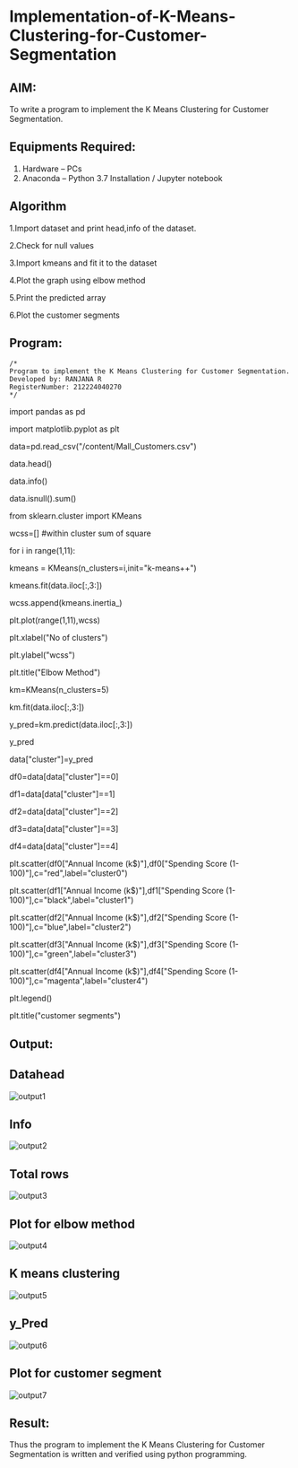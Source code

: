 # Implementation-of-K-Means-Clustering-for-Customer-Segmentation

## AIM:
To write a program to implement the K Means Clustering for Customer Segmentation.

## Equipments Required:
1. Hardware – PCs
2. Anaconda – Python 3.7 Installation / Jupyter notebook

## Algorithm
1.Import dataset and print head,info of the dataset.

2.Check for null values

3.Import kmeans and fit it to the dataset

4.Plot the graph using elbow method

5.Print the predicted array

6.Plot the customer segments


## Program:
```
/*
Program to implement the K Means Clustering for Customer Segmentation.
Developed by: RANJANA R
RegisterNumber: 212224040270 
*/
```
import pandas as pd

import matplotlib.pyplot as plt

data=pd.read_csv("/content/Mall_Customers.csv")

data.head()

data.info()

data.isnull().sum()

from sklearn.cluster import KMeans

wcss=[] #within cluster sum of square

for i in range(1,11):

  kmeans = KMeans(n_clusters=i,init="k-means++")
  
  kmeans.fit(data.iloc[:,3:])
  
  wcss.append(kmeans.inertia_)
  
  plt.plot(range(1,11),wcss)

plt.xlabel("No of clusters")

plt.ylabel("wcss")

plt.title("Elbow Method")

km=KMeans(n_clusters=5)

km.fit(data.iloc[:,3:])

y_pred=km.predict(data.iloc[:,3:])

y_pred

data["cluster"]=y_pred

df0=data[data["cluster"]==0]

df1=data[data["cluster"]==1]

df2=data[data["cluster"]==2]

df3=data[data["cluster"]==3]

df4=data[data["cluster"]==4]


plt.scatter(df0["Annual Income (k$)"],df0["Spending Score (1-100)"],c="red",label="cluster0")

plt.scatter(df1["Annual Income (k$)"],df1["Spending Score (1-100)"],c="black",label="cluster1")

plt.scatter(df2["Annual Income (k$)"],df2["Spending Score (1-100)"],c="blue",label="cluster2")

plt.scatter(df3["Annual Income (k$)"],df3["Spending Score (1-100)"],c="green",label="cluster3")

plt.scatter(df4["Annual Income (k$)"],df4["Spending Score (1-100)"],c="magenta",label="cluster4")

plt.legend()

plt.title("customer segments")

## Output:
## Datahead

![output1](https://github.com/user-attachments/assets/b679910c-5537-4ce0-9e6e-b55149650323)

## Info 

![output2](https://github.com/user-attachments/assets/86dad507-da4f-4cec-8557-12edcd1b100c)

## Total rows

![output3](https://github.com/user-attachments/assets/cc261e65-e36c-4d38-992e-4204523f6dbc)

## Plot for elbow method

![output4](https://github.com/user-attachments/assets/48cfe854-a14c-4705-8489-8781d9c4cf40)

## K means clustering

![output5](https://github.com/user-attachments/assets/e6d43226-6323-408b-a0bd-e256f2d9ddf9)

## y_Pred

![output6](https://github.com/user-attachments/assets/92d525a7-04c5-44f6-895c-ee5c0732f8fd)

## Plot for customer segment

![output7](https://github.com/user-attachments/assets/10260589-989c-42e1-b227-a72a408d6104)





## Result:
Thus the program to implement the K Means Clustering for Customer Segmentation is written and verified using python programming.
